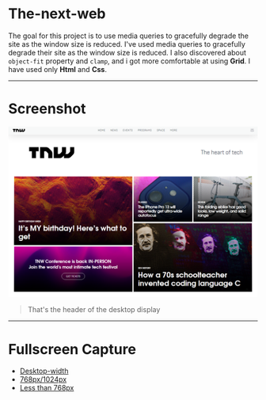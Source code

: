 # The-next-web
The goal for this project is to use media queries to gracefully degrade the site as the window size is reduced. I've used media queries to gracefully degrade their site as the window size is reduced. I also discovered about `object-fit` property and `clamp`, and i got more comfortable at using **Grid**. I have used only **Html** and **Css**.
___

# Screenshot

![header](images/header.png)
> That's the header of the desktop display
___

# Fullscreen Capture

- [Desktop-width](pdf/desktop-view.pdf)
- [768px/1024px](pdf/768-1024.pdf)
- [Less than 768px](pdf/less-than-768.pdf)